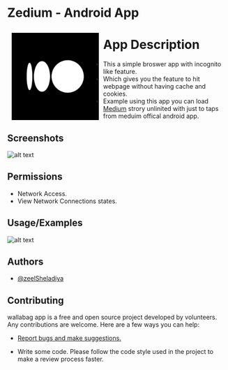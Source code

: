 
# Zedium - Android App




<img src="logo/logo.png" align="left"
width="200" hspace="10" vspace="10">
# App Description

- This a simple broswer app with incognito like feature. 
- Which gives you the feature to hit webpage without having cache and cookies. 
- Example using this app you can load <a href="https://medium.com/" target="_blank">Medium</a> strory unlinited with just to taps from meduim offical android app.


## Screenshots

![alt text](https://github.com/zeelsheladiya/Zedium/blob/main/use_sc/vid-1.gif)




## Permissions

- Network Access.
- View Network Connections states.


## Usage/Examples

![alt text](https://github.com/zeelsheladiya/Zedium/blob/main/use_sc/vid-2.gif)


## Authors

- [@zeelSheladiya](https://github.com/zeelsheladiya)


## Contributing

wallabag app is a free and open source project developed by volunteers. Any contributions are welcome. Here are a few ways you can help:

 * [Report bugs and make suggestions.](https://github.com/zeelsheladiya/Zedium/issues)

 * Write some code. Please follow the code style used in the project to make a review process faster.

